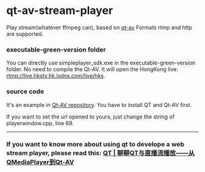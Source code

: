 # qt-av-stream-player
Play stream(whatever ffmpeg can), based on [qt-av](https://github.com/wang-bin/QtAV)
Formats rtmp and http are supported.

### executable-green-version folder
You can directly use simpleplayer_sdk.exe in the executable-green-version folder. No need to compile the Qt-AV.
It will open the HongKong live: [rtmp://live.hkstv.hk.lxdns.com/live/hks](rtmp://live.hkstv.hk.lxdns.com/live/hks).

### source code 
It's an example in [Qt-AV repository](https://github.com/wang-bin/QtAV).
You have to install QT and Qt-AV first.

If you want to set the url opened to yours, just change the string of playerwindow.cpp, line 69.

**************************
### If you want to know more about using qt to develope a web stream player, please read this: [QT | 聊聊QT与直播流播放——从QMediaPlayer到Qt-AV](http://www.cnblogs.com/QingHuan/p/8830562.html)


